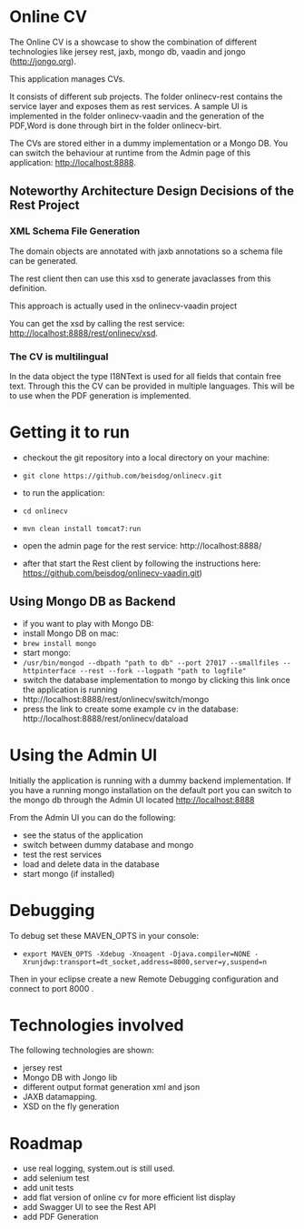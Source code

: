 # Online CV

The Online CV is a showcase to show the combination of different technologies like jersey rest, jaxb, mongo db, vaadin and jongo (http://jongo.org).

This application manages CVs. 

It consists of different sub projects. The folder onlinecv-rest contains the service layer and exposes them as rest services.
A sample UI is implemented in the folder onlinecv-vaadin and the generation of the PDF,Word is done through birt in 
the folder onlinecv-birt.

The CVs are stored either in a dummy implementation or a Mongo DB. 
You can switch the behaviour at runtime from the Admin page of this application: [http://localhost:8888](http://localhost:8888). 

## Noteworthy Architecture Design Decisions of the Rest Project

### XML Schema File Generation
The domain objects are annotated with jaxb annotations so a schema file can be generated.

The rest client then can use this xsd to generate javaclasses from this definition. 

This approach is actually used in the onlinecv-vaadin project

You can get the xsd by calling the rest service:  [http://localhost:8888/rest/onlinecv/xsd](http://localhost:8888/rest/onlinecv/xsd).

### The CV is multilingual
In the data object the type I18NText is used for all fields that contain free text. Through this the CV can
be provided in multiple languages. This will be to use when the PDF generation is implemented.  

# Getting it to run
* checkout the git repository into a local directory on your machine:
 * `git clone https://github.com/beisdog/onlinecv.git`

* to run the application:
 * `cd onlinecv`
 * `mvn clean install tomcat7:run`
* open the admin page for the rest service: http://localhost:8888/
* after that start the Rest client by following the instructions here: https://github.com/beisdog/onlinecv-vaadin.git)

## Using Mongo DB as Backend
* if you want to play with Mongo DB: 
 * install Mongo DB on mac: 
  * `brew install mongo`
 * start mongo: 
  * `/usr/bin/mongod --dbpath "path to db" --port 27017 --smallfiles --httpinterface --rest --fork --logpath "path to logfile"`
 * switch the database implementation to mongo by clicking this link once the application is running
  * http://localhost:8888/rest/onlinecv/switch/mongo
  * press the link to create some example cv in the database: http://localhost:8888/rest/onlinecv/dataload

# Using the Admin UI
Initially the application is running with a dummy backend implementation. If you have a running mongo installation on the default port
you can switch to the mongo db through the Admin UI located [http://localhost:8888](http://localhost:8888)

From the Admin UI you can do the following:
* see the status of the application
* switch between dummy database and mongo
* test the rest services
* load and delete data in the database
* start mongo (if installed)

# Debugging
To debug set these MAVEN_OPTS in your console:

* `export MAVEN_OPTS -Xdebug -Xnoagent -Djava.compiler=NONE -Xrunjdwp:transport=dt_socket,address=8000,server=y,suspend=n` 

Then in your eclipse create a new Remote Debugging configuration and connect to port 8000 .

# Technologies involved
The following technologies are shown:

* jersey rest 
* Mongo DB with Jongo lib
* different output format generation xml and json
* JAXB datamapping.
* XSD on the fly generation

# Roadmap
* use real logging, system.out is still used.
* add selenium test
* add unit tests
* add flat version of online cv for more efficient list display
* add Swagger UI to see the Rest API
* add PDF Generation


